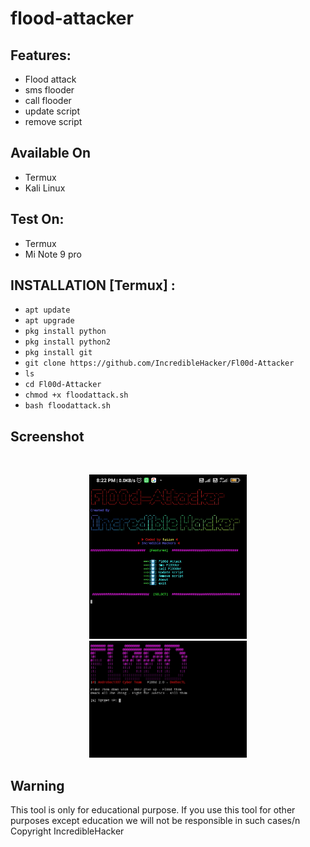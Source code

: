 # flood-attacker


## Features:

- Flood attack 
- sms flooder
- call flooder
- update script
- remove script

## Available On
- Termux
- Kali Linux

## Test On:
- Termux
- Mi Note 9 pro

## INSTALLATION [Termux] :

* `apt update`
* `apt upgrade`
* `pkg install python`
* `pkg install python2`
* `pkg install git`
* `git clone https://github.com/IncredibleHacker/Fl00d-Attacker`
* `ls`
* `cd Fl00d-Attacker`
* `chmod +x floodattack.sh`
* `bash floodattack.sh`

## Screenshot
<br>
<p align="center">
<img width="50%" src="https://github.com/dkooze/flood-attacker/blob/main/IMG_20210627_203246.jpg"/>
<img width="50%" src="https://github.com/dkooze/flood-attacker/blob/main/IMG_20210627_202415.jpg"/>

## Warning
This tool is only for educational purpose. If you use this tool for other purposes except education we will not be responsible in such cases/n
Copyright IncredibleHacker
